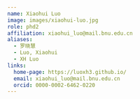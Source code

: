 ```yaml
---
name: Xiaohui Luo
image: images/xiaohui-luo.jpg
role: phd2
affiliation: xiaohui_luo@mail.bnu.edu.cn
aliases:
  - 罗晓慧
  - Luo, Xiaohui
  - XH Luo
links:
  home-page: https://luoxh3.github.io/
  email: xiaohui_luo@mail.bnu.edu.cn
  orcid: 0000-0002-6462-0220
---
```

